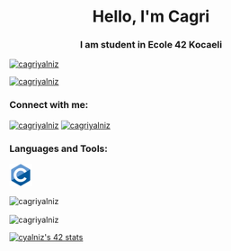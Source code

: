 <h1 align="center">Hello, I'm Cagri</h1>
<h3 align="center">I am student in Ecole 42 Kocaeli</h3>

<p align="left"> <a href="https://github.com/ryo-ma/github-profile-trophy"><img src="https://github-profile-trophy.vercel.app/?username=cagriyalniz" alt="cagriyalniz" /></a> </p>

<p align="left"> <a href="https://twitter.com/cagriyalniz" target="blank"><img src="https://img.shields.io/twitter/follow/cagriyalniz?logo=twitter&style=for-the-badge" alt="cagriyalniz" /></a> </p>

<h3 align="left">Connect with me:</h3>
<p align="left">
<a href="https://twitter.com/cagriyalniz" target="blank"><img align="center" src="https://raw.githubusercontent.com/rahuldkjain/github-profile-readme-generator/master/src/images/icons/Social/twitter.svg" alt="cagriyalniz" height="30" width="40" /></a>
<a href="https://instagram.com/cagriyalniz" target="blank"><img align="center" src="https://raw.githubusercontent.com/rahuldkjain/github-profile-readme-generator/master/src/images/icons/Social/instagram.svg" alt="cagriyalniz" height="30" width="40" /></a>
</p>

<h3 align="left">Languages and Tools:</h3>
<p align="left"> <a href="https://www.cprogramming.com/" target="_blank" rel="noreferrer"> <img src="https://raw.githubusercontent.com/devicons/devicon/master/icons/c/c-original.svg" alt="c" width="40" height="40"/> </a> </p>

<p><img align="center" src="https://github-readme-stats.vercel.app/api/top-langs?username=cagriyalniz&show_icons=true&locale=en&layout=compact" alt="cagriyalniz" /></p>

<p><img align="center" src="https://github-readme-streak-stats.herokuapp.com/?user=cagriyalniz&" alt="cagriyalniz" /></p>


[![cyalniz's 42 stats](https://badge42.herokuapp.com/api/stats/cyalniz?privacyEmail=true)](https://github.com/cyalniz/badge42)
